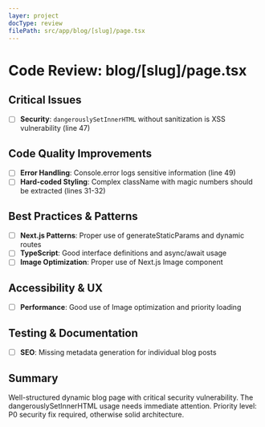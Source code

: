 ```yaml
---
layer: project
docType: review
filePath: src/app/blog/[slug]/page.tsx
---
```


# Code Review: blog/[slug]/page.tsx

## Critical Issues
- [ ] **Security**: `dangerouslySetInnerHTML` without sanitization is XSS vulnerability (line 47)

## Code Quality Improvements
- [ ] **Error Handling**: Console.error logs sensitive information (line 49)
- [ ] **Hard-coded Styling**: Complex className with magic numbers should be extracted (lines 31-32)

## Best Practices & Patterns
- [ ] **Next.js Patterns**: Proper use of generateStaticParams and dynamic routes
- [ ] **TypeScript**: Good interface definitions and async/await usage
- [ ] **Image Optimization**: Proper use of Next.js Image component

## Accessibility & UX
- [ ] **Performance**: Good use of Image optimization and priority loading

## Testing & Documentation
- [ ] **SEO**: Missing metadata generation for individual blog posts

## Summary
Well-structured dynamic blog page with critical security vulnerability. The dangerouslySetInnerHTML usage needs immediate attention. Priority level: P0 security fix required, otherwise solid architecture. 